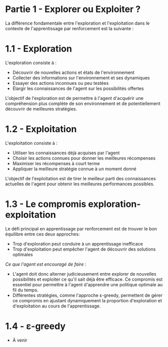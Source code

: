 # Partie 1 - **Explorer ou Exploiter ?**

La différence fondamentale entre l'exploration et l'exploitation dans le contexte de l'apprentissage par renforcement est la suivante :

# 1.1 - Exploration

L'exploration consiste à :

- Découvrir de nouvelles actions et états de l'environnement
- Collecter des informations sur l'environnement et ses dynamiques
- Essayer des actions inconnues ou peu testées
- Élargir les connaissances de l'agent sur les possibilités offertes

L'objectif de l'exploration est de permettre à l'agent d'acquérir une compréhension plus complète de son environnement et de potentiellement découvrir de meilleures stratégies.

# 1.2 - Exploitation 

L'exploitation consiste à :

- Utiliser les connaissances déjà acquises par l'agent
- Choisir les actions connues pour donner les meilleures récompenses
- Maximiser les récompenses à court terme
- Appliquer la meilleure stratégie connue à un moment donné

L'objectif de l'exploitation est de tirer le meilleur parti des connaissances actuelles de l'agent pour obtenir les meilleures performances possibles.

# 1.3 - Le compromis exploration-exploitation

Le défi principal en apprentissage par renforcement est de trouver le bon équilibre entre ces deux approches:

- Trop d'exploration peut conduire à un apprentissage inefficace
- Trop d'exploitation peut empêcher l'agent de découvrir des solutions optimales

*Ce que l'agent est encouragé de faire :*

- L'agent doit donc alterner judicieusement entre explorer de nouvelles possibilités et exploiter ce qu'il sait déjà être efficace. Ce compromis est essentiel pour permettre à l'agent d'apprendre une politique optimale au fil du temps.
- Différentes stratégies, comme l'approche ε-greedy, permettent de gérer ce compromis en ajustant dynamiquement la proportion d'exploration et d'exploitation au cours de l'apprentissage.

# 1.4 - ε-greedy

- À venir 




